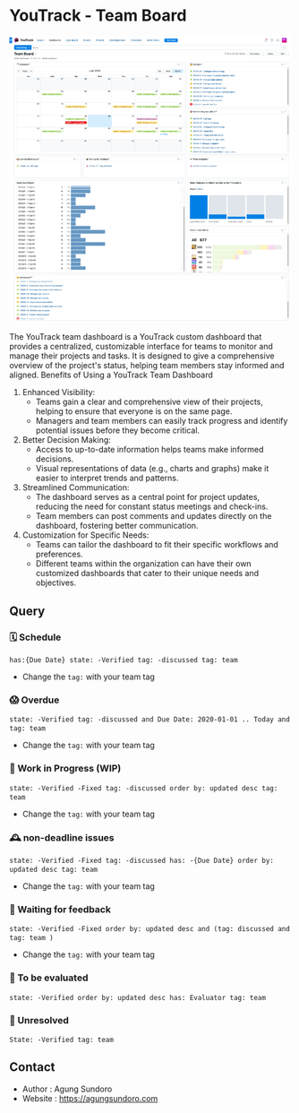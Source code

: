 # YouTrack - Team Board

![](Team%20Board.jpg)

The YouTrack team dashboard is a YouTrack custom dashboard that provides a centralized, customizable interface for teams to monitor and manage their projects and tasks. It is designed to give a comprehensive overview of the project's status, helping team members stay informed and aligned.
Benefits of Using a YouTrack Team Dashboard
1. Enhanced Visibility:
   - Teams gain a clear and comprehensive view of their projects, helping to ensure that everyone is on the same page.
   - Managers and team members can easily track progress and identify potential issues before they become critical. 
2. Better Decision Making:
   - Access to up-to-date information helps teams make informed decisions.
   - Visual representations of data (e.g., charts and graphs) make it easier to interpret trends and patterns.
3. Streamlined Communication:
   - The dashboard serves as a central point for project updates, reducing the need for constant status meetings and check-ins.
   - Team members can post comments and updates directly on the dashboard, fostering better communication.
4. Customization for Specific Needs:
   - Teams can tailor the dashboard to fit their specific workflows and preferences.
   - Different teams within the organization can have their own customized dashboards that cater to their unique needs and objectives.

## Query

### 🗓️ Schedule
```text
has:{Due Date} state: -Verified tag: -discussed tag: team
```
- Change the `tag:` with your team tag

### 😱 Overdue
```text
state: -Verified tag: -discussed and Due Date: 2020-01-01 .. Today and tag: team 
```
- Change the `tag:` with your team tag

### 🚀 Work in Progress (WIP)
```text
state: -Verified -Fixed tag: -discussed order by: updated desc tag: team
```
- Change the `tag:` with your team tag

### 🕰️ non-deadline issues
```text
state: -Verified -Fixed tag: -discussed has: -{Due Date} order by: updated desc tag: team 
```
- Change the `tag:` with your team tag

### 🤷‍️ Waiting for feedback
```text
state: -Verified -Fixed order by: updated desc and (tag: discussed and tag: team ) 
```
- Change the `tag:` with your team tag

### 👀 To be evaluated
```text
state: -Verified order by: updated desc has: Evaluator tag: team 
```

### 🫣 Unresolved
```text
State: -Verified tag: team 
```

## Contact
- Author : Agung Sundoro
- Website : https://agungsundoro.com